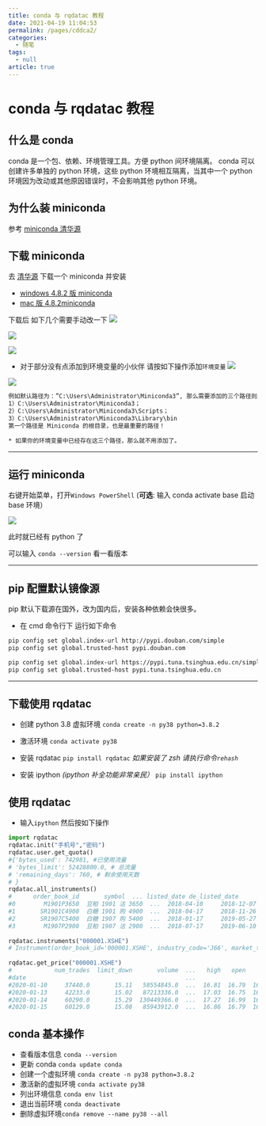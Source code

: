 ```yaml
---
title: conda 与 rqdatac 教程
date: 2021-04-19 11:04:53
permalink: /pages/cddca2/
categories: 
  - 随笔
tags: 
  - null
article: true
---
```

# conda 与 rqdatac 教程

## 什么是 conda

conda 是一个包、依赖、环境管理工具。方便 python 间环境隔离。
conda 可以创建许多单独的 python 环境，这些 python 环境相互隔离，当其中一个 python 环境因为改动或其他原因错误时，不会影响其他 python 环境。

## 为什么装 miniconda

参考 [miniconda 清华源](https://mirrors.tuna.tsinghua.edu.cn/help/anaconda/)

## 下载 miniconda

去 [清华源](https://mirrors.tuna.tsinghua.edu.cn/anaconda/miniconda/) 下载一个 miniconda 并安装

- [windows 4.8.2 版 miniconda](https://mirrors.tuna.tsinghua.edu.cn/anaconda/miniconda/Miniconda3-py38_4.8.2-Windows-x86_64.exe)
- [mac 版 4.8.2miniconda](https://mirrors.tuna.tsinghua.edu.cn/anaconda/miniconda/Miniconda3-py38_4.8.2-MacOSX-x86_64.pkg)

下载后 如下几个需要手动改一下
![](../images/7485616-f8fbac177932f147.png)

![](../images/7485616-d4451419f48ec04e.png)

![](../images/7485616-1f8399a7088f7978.png)

- 对于部分没有点添加到环境变量的小伙伴 请按如下操作添加`环境变量`
![](../images/7485616-12a06fbb260d7908.png)

![](../images/7485616-81b9defdbf4f1287.png)

```bash
例如默认路径为：”C:\Users\Administrator\Miniconda3”, 那么需要添加的三个路径则是：     
1）C:\Users\Administrator\Miniconda3；     
2）C:\Users\Administrator\Miniconda3\Scripts；     
3）C:\Users\Administrator\Miniconda3\Library\bin     
第一个路径是 Miniconda 的根目录，也是最重要的路径！    
    
* 如果你的环境变量中已经存在这三个路径，那么就不用添加了。    
```

---

## 运行 miniconda

右键开始菜单，打开`Windows PowerShell`  (**可选**: 输入 conda activate base 启动 base 环境）

![](../images/7485616-d8d11db036ba8bfa.png)

此时就已经有 python 了

可以输入 `conda --version` 看一看版本

---

## pip 配置默认镜像源

pip 默认下载源在国外，改为国内后，安装各种依赖会快很多。

- 在 cmd 命令行下 运行如下命令

```bash
pip config set global.index-url http://pypi.douban.com/simple    
pip config set global.trusted-host pypi.douban.com    
```

```bash
pip config set global.index-url https://pypi.tuna.tsinghua.edu.cn/simple    
pip config set global.trusted-host pypi.tuna.tsinghua.edu.cn 
```

---

## 下载使用 rqdatac

- 创建 python 3.8 虚拟环境
`conda create -n py38 python=3.8.2`

- 激活环境
`conda activate py38`

- 安装 rqdatac
`pip install rqdatac`
*如果安装了 zsh  请执行命令`rehash`*

- 安装 ipython *(ipython 补全功能非常亲民）*
`pip install ipython`

## 使用 rqdatac

- 输入`ipython` 然后按如下操作

```python
import rqdatac    
rqdatac.init("手机号","密码")    
rqdatac.user.get_quota()    
#{'bytes_used': 742981, #已使用流量    
# 'bytes_limit': 52428800.0, # 总流量    
# 'remaining_days': 760, # 剩余使用天数    
# }    
rqdatac.all_instruments()    
#      order_book_id       symbol  ... listed_date de_listed_date    
#0        M1901P3650  豆粕 1901 沽 3650  ...  2018-04-10     2018-12-07    
#1       SR1901C4900  白糖 1901 购 4900  ...  2018-04-17     2018-11-26    
#2       SR1907C5400  白糖 1907 购 5400  ...  2018-01-17     2019-05-27    
#3        M1907P2900  豆粕 1907 沽 2900  ...  2018-07-17     2019-06-10    
    
rqdatac.instruments("000001.XSHE")    
# Instrument(order_book_id='000001.XSHE', industry_code='J66', market_tplus=1, symbol='平安银行', special_type='Normal', exchange='XSHE', status='Active', type='CS', de_listed_date='0000-00-00', listed_date='1991-04-03', sector_code_name='金融', abbrev_symbol='PAYH', sector_code='Financials', round_lot=100, trading_hours='09:31-11:30,13:01-15:00', board_type='MainBoard', industry_name='货币金融服务', citics_industry_code='40', citics_industry_name='银行')    
    
rqdatac.get_price("000001.XSHE")    
#            num_trades  limit_down       volume  ...   high   open    low    
#date                                             ...                         
#2020-01-10     37440.0       15.11   58554845.0  ...  16.81  16.79  16.52    
#2020-01-13     42233.0       15.02   87213336.0  ...  17.03  16.75  16.61    
#2020-01-14     60290.0       15.29  130449366.0  ...  17.27  16.99  16.76    
#2020-01-15     60129.0       15.08   85943912.0  ...  16.86  16.79  16.4    
```

## conda 基本操作

- 查看版本信息 `conda --version`
- 更新 conda `conda update conda`
- 创建一个虚拟环境 `conda create -n py38 python=3.8.2`
- 激活新的虚拟环境 `conda activate py38`
- 列出环境信息 `conda env list`
- 退出当前环境 `conda deactivate`
- 删除虚拟环境`conda remove --name py38 --all`
